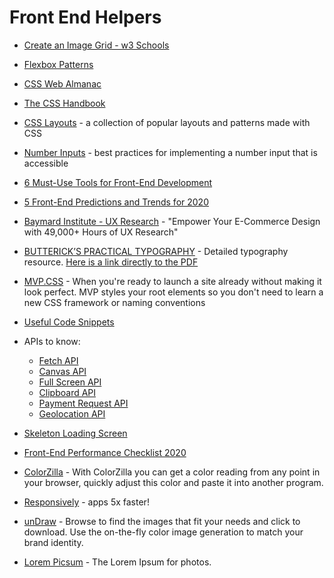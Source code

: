 # Front End Helpers

* [Create an Image Grid - w3 Schools](https://www.w3schools.com/howto/howto_js_image_grid.asp)

* [Flexbox Patterns](https://www.flexboxpatterns.com)

* [CSS Web Almanac](https://almanac.httparchive.org/en/2019/css?utm_source=CSS-Weekly&utm_campaign=Issue-387&utm_medium=email#introduction)

* [The CSS Handbook](https://www.freecodecamp.org/news/the-css-handbook-a-handy-guide-to-css-for-developers-b56695917d11/)

* [CSS Layouts](https://csslayout.io/) - a collection of popular layouts and patterns made with CSS

* [Number Inputs](https://technology.blog.gov.uk/2020/02/24/why-the-gov-uk-design-system-team-changed-the-input-type-for-numbers/) - best practices for implementing a number input that is accessible

* [6 Must-Use Tools for Front-End Development](https://medium.com/better-programming/6-must-use-tools-for-front-end-development-643f50c9161)

* [5 Front-End Predictions and Trends for 2020](https://medium.com/better-programming/5-front-end-predictions-and-trends-for-2020-afc949e0eba2)

* [Baymard Institute - UX Research](https://baymard.com) - "Empower Your E-Commerce Design with 49,000+ Hours of UX Research"

* [BUTTERICK’S PRACTICAL TYPOGRAPHY](https://practicaltypography.com/) - Detailed typography resource. [Here is a link directly to the PDF](https://toc.cryptobook.us/book.pdf)

* [MVP.CSS](https://andybrewer.github.io/mvp/) - When you're ready to launch a site already without making it look perfect. MVP styles your root elements so you don't need to learn a new CSS framework or naming conventions

* [Useful Code Snippets](https://www.30secondsofcode.org)

* APIs to know:
  * [Fetch API](https://developer.mozilla.org/en-US/docs/Web/API/Fetch_API)
  * [Canvas API](https://www.w3schools.com/tags/ref_canvas.asp)
  * [Full Screen API](https://developer.mozilla.org/en-US/docs/Web/API/Fullscreen_API)
  * [Clipboard API](https://developer.mozilla.org/en-US/docs/Web/API/Clipboard_API)
  * [Payment Request API](https://developer.mozilla.org/en-US/docs/Web/API/Payment_Request_API)
  * [Geolocation API](https://developer.mozilla.org/en-US/docs/Web/API/Geolocation_API)

* [Skeleton Loading Screen](https://medium.com/better-programming/the-what-why-and-how-of-using-a-skeleton-loading-screen-e68809d7f702)

* [Front-End Performance Checklist 2020](https://www.smashingmagazine.com/2020/01/front-end-performance-checklist-2020-pdf-pages/)

* [ColorZilla](https://chrome.google.com/webstore/detail/colorzilla/bhlhnicpbhignbdhedgjhgdocnmhomnp?hl=en) - With ColorZilla you can get a color reading from any point in your browser, quickly adjust this color and paste it into another program.

* [Responsively](https://responsively.app) - apps 5x faster!

* [unDraw](https://undraw.co/illustrations) - Browse to find the images that fit your needs and click to download. Use the on-the-fly color image generation to match your brand identity.

* [Lorem Picsum](https://picsum.photos) - The Lorem Ipsum for photos.

